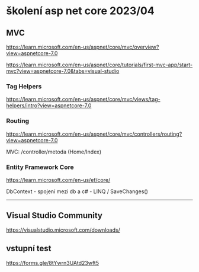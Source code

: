 # školení asp net core 2023/04

## MVC
https://learn.microsoft.com/en-us/aspnet/core/mvc/overview?view=aspnetcore-7.0

https://learn.microsoft.com/en-us/aspnet/core/tutorials/first-mvc-app/start-mvc?view=aspnetcore-7.0&tabs=visual-studio

### Tag Helpers
https://learn.microsoft.com/en-us/aspnet/core/mvc/views/tag-helpers/intro?view=aspnetcore-7.0

### Routing
https://learn.microsoft.com/en-us/aspnet/core/mvc/controllers/routing?view=aspnetcore-7.0

MVC: /controller/metoda (Home/Index)


### Entity Framework Core
https://learn.microsoft.com/en-us/ef/core/

DbContext - spojení mezi db a c# - LINQ / SaveChanges()


--------


## Visual Studio Community
https://visualstudio.microsoft.com/downloads/

## vstupní test
https://forms.gle/8tYwrn3UAtd23wft5
